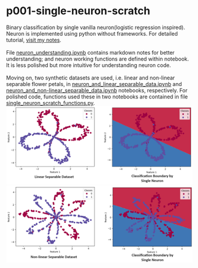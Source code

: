 # p001-single-neuron-scratch
 Binary classification by single vanilla neuron(logistic regression inspired). Neuron is implemented using python without frameworks. For detailed tutorial, [visit my notes](https://spicy-piranha-7fc.notion.site/Single-Neuron-from-Scratch-509cab06175948d193a16a0736e6bd1d?pvs=4).
 <br>
 <br>
 File [neuron_understanding.ipynb](neuron_understanding.ipynb) contains markdown notes for better understanding; and neuron working functions are defined within notebook. It is less polished but more intuitive for understanding neuron code.
 <br><br>
 Moving on, two synthetic datasets are used, i.e. linear and non-linear separable flower petals, in [neuron_and_linear_separable_data.ipynb](neuron_and_non-linear_separable_data.ipynb) and [neuron_and_non-linear_separable_data.ipynb](neuron_and_non-linear_separable_data.ipynb) notebooks, respectively. For polished code, functions used these in two notebooks are contained in file [single_neuron_scratch_functions.py](single_neuron_scratch_functions.py). 
 <br>
 ![neuron_understanding.ipynb, neuron_and_linear_separable_data.ipynb input and output visualize](img/lin_com.png)
 <br>
 ![neuron_and_linear_separable_data.ipynb input and output visualize](img/nlin_com.png)
